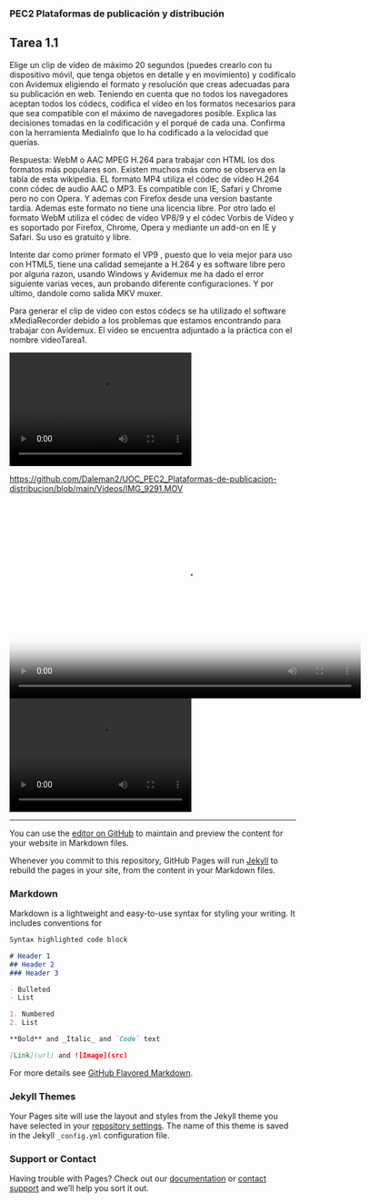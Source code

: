 ### PEC2 Plataformas de publicación y distribución

## Tarea 1.1
Elige un clip de vídeo de máximo 20 segundos (puedes crearlo con tu dispositivo móvil, que tenga objetos en detalle y en movimiento) y codifícalo con Avidemux eligiendo el formato y resolución que creas adecuadas para su publicación en web. Teniendo en cuenta que no todos los navegadores aceptan todos los códecs, codifica el vídeo en los formatos necesarios para que sea compatible con el máximo de navegadores posible. Explica las decisiones tomadas en la codificación y el porqué de cada una. Confirma con la herramienta MediaInfo que lo ha codificado a la velocidad que querías.


Respuesta: WebM o AAC MPEG H.264 para trabajar con HTML los dos formatos más populares son. Existen muchos más como se observa en la tabla de esta wikipedia. 
EL formato MP4 utiliza el códec de vídeo H.264 conn códec de audio AAC o MP3. Es compatible con IE, Safari y Chrome pero no con Opera. Y ademas con Firefox desde una version bastante tardia. Ademas este formato no tiene una licencia libre. Por otro lado el formato WebM utiliza el códec de vídeo VP8/9 y el códec Vorbis de Vídeo y es soportado por Firefox, Chrome, Opera y mediante un add-on en IE y Safari. Su uso es gratuito y libre.

Intente dar como primer formato el VP9 , puesto que lo veia mejor para uso con HTML5, tiene una calidad semejante a H.264 y es software libre pero por alguna razon, usando Windows y Avidemux me ha dado el error siguiente varias veces, aun probando diferente configuraciones. Y por ultimo, dandole como salida MKV muxer.

Para generar el clip de video con estos códecs se ha utilizado el software xMediaRecorder debido a los problemas que estamos encontrando para trabajar con Avidemux. El video se encuentra adjuntado a la práctica con el nombre videoTarea1.

<video src="https://github.com/Daleman2/UOC_PEC2_Plataformas-de-publicacion-distribucion/blob/main/Videos/IMG_9291.MOV" width="320" height="200" controls preload></video>

https://github.com/Daleman2/UOC_PEC2_Plataformas-de-publicacion-distribucion/blob/main/Videos/IMG_9291.MOV

<video poster="poster.jpg" width="618" height="347" controls preload> 
    <source src="Videos/video3.mp4" media="only screen and (min-device-width: 568px)"></source> 
    <source src="Videos/video3.mp4" media="only screen and (max-device-width: 568px)"></source> 
</video>

<video width="320" height="200" controls preload> 
    <source src="Videos/video3.mp4"></source> 
</video>


---------------

You can use the [editor on GitHub](https://github.com/Daleman2/UOC_PEC2_Publi/edit/gh-pages/index.md) to maintain and preview the content for your website in Markdown files.

Whenever you commit to this repository, GitHub Pages will run [Jekyll](https://jekyllrb.com/) to rebuild the pages in your site, from the content in your Markdown files.

### Markdown

Markdown is a lightweight and easy-to-use syntax for styling your writing. It includes conventions for

```markdown
Syntax highlighted code block

# Header 1
## Header 2
### Header 3

- Bulleted
- List

1. Numbered
2. List

**Bold** and _Italic_ and `Code` text

[Link](url) and ![Image](src)
```

For more details see [GitHub Flavored Markdown](https://guides.github.com/features/mastering-markdown/).

### Jekyll Themes

Your Pages site will use the layout and styles from the Jekyll theme you have selected in your [repository settings](https://github.com/Daleman2/UOC_PEC2_Publi/settings/pages). The name of this theme is saved in the Jekyll `_config.yml` configuration file.

### Support or Contact

Having trouble with Pages? Check out our [documentation](https://docs.github.com/categories/github-pages-basics/) or [contact support](https://support.github.com/contact) and we’ll help you sort it out.

